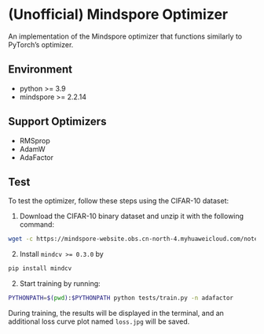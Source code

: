 # (Unofficial) Mindspore Optimizer

An implementation of the Mindspore optimizer that functions similarly to PyTorch’s optimizer.

## Environment

- python >= 3.9
- mindspore >= 2.2.14

## Support Optimizers

- RMSprop
- AdamW
- AdaFactor

## Test
To test the optimizer, follow these steps using the CIFAR-10 dataset:

1. Download the CIFAR-10 binary dataset and unzip it with the following command:

```bash
wget -c https://mindspore-website.obs.cn-north-4.myhuaweicloud.com/notebook/datasets/cifar-10-binary.tar.gz -P tests/data/ && tar xzf tests/data/cifar-10-binary.tar.gz -C tests/data/
```

2. Install `mindcv >= 0.3.0` by

```bash
pip install mindcv
```

2. Start training by running:

```bash
PYTHONPATH=$(pwd):$PYTHONPATH python tests/train.py -n adafactor
```

During training, the results will be displayed in the terminal, and an additional loss curve plot named `loss.jpg` will be saved.
